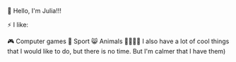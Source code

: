 👋 Hello, I'm Julia!!!



⚡ I like:

🎮 Computer games
👟 Sport
😸 Animals
🎻🎨🧵🧶 I also have a lot of cool things that I would like to do, but there is no time. But I'm calmer that I have them)

<!--
**JuliaMISH/Juliamish** is a ✨ _special_ ✨ repository because its `README.md` (this file) appears on your GitHub profile.

